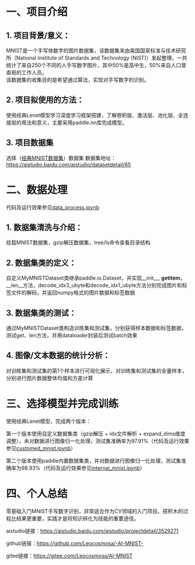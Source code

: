 # 一、项目介绍

## 1. 项目背景/意义：
MNIST是一个手写体数字的图片数据集，该数据集来由美国国家标准与技术研究所（National Institute of Standards and Technology (NIST)）发起整理，一共统计了来自250个不同的人手写数字图片，其中50%是高中生，50%来自人口普查局的工作人员。   
该数据集的收集目的是希望通过算法，实现对手写数字的识别。

## 2. 项目拟使用的方法：
使用经典Lenet模型学习深度学习框架搭建，了解卷积层、激活层、池化层、全连接层的用法和意义，主要采用paddle.nn库完成模型。

## 3. 项目数据集
选择（[经典MNIST数据集](https://aistudio.baidu.com/aistudio/datasetdetail/65)）数据集
数据集地址：https://aistudio.baidu.com/aistudio/datasetdetail/65

# 二、数据处理
代码及运行效果参见[data_process.ipynb](./data_process.ipynb)

## 1. 数据集清洗与介绍：
挂载MNIST数据集，gzip解压数据集，tree/ls命令查看目录结构

## 2. 数据集类的定义：
自定义MyMNISTDataset类继承paddle.io.Dataset，并实现__init__, __getitem__，__len__方法，decode_idx3_ubyte和decode_idx1_ubyte方法分别完成图片和标签文件的解码，并返回numpy格式的图片数据和标签数据

## 3. 数据集类的测试：
通过MyMNISTDataset类构造训练集和测试集，分别获得样本数据和标签数据，测试get、len方法，并用dataloader封装后测试batch效果

## 4. 图像/文本数据的统计分析：
对训练集和测试集的第1个样本进行可视化展示，对训练集和测试集的全量样本，分别进行图片数据整体均值和方差计算

# 三、选择模型并完成训练

使用经典Lenet模型，完成两个版本：

第一个版本使用自定义数据集类（gzip解压 + idx文件解析 + expand_dims维度调整），未对数据进行图像归一化处理，测试集准确率为97.91%（代码及运行效果参见[customed_mnist.ipynb](./customed_mnist.ipynb)）

第二个版本使用paddle内置数据集类，并对数据进行图像归一化处理，测试集准确率为98.93%（代码及运行效果参见[internal_mnist.ipynb](./internal_mnist.ipynb)）

# 四、个人总结

零基础入门MNIST手写数字识别，非常适合作为CV领域的入门项目。搭积木的过程比结果更重要，实践才是将知识转化为技能的重要途径。

aistudio链接：https://aistudio.baidu.com/aistudio/projectdetail/3529271

github链接：https://github.com/Leocosmosa/-AI-MNIST-

gitee链接：https://gitee.com/Leocosmosa/AI-MNIST
